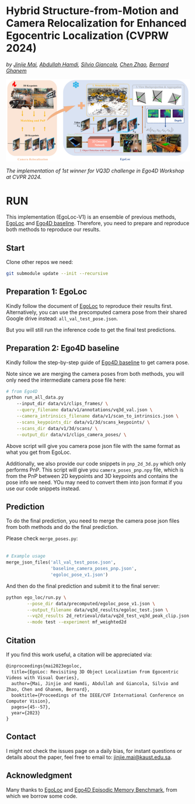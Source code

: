 # Hybrid Structure-from-Motion and Camera Relocalization for Enhanced Egocentric Localization (CVPRW 2024)

*by [Jinjie Mai](https://scholar.google.com/citations?user=ksCEO0IAAAAJ&hl=en), 
[Abdullah Hamdi](https://abdullahamdi.com/),
[Silvio Giancola](https://www.silviogiancola.com/),
[Chen Zhao](https://zhao-chen.com/),
[Bernard Ghanem](https://www.bernardghanem.com/)*

![image](misc/cvpr24.png)

*The implementation of 1st winner for VQ3D challenge in Ego4D Workshop at CVPR 2024.*



# RUN



This implementation (EgoLoc-V1) is an ensemble of previous methods, [EgoLoc](https://github.com/Wayne-Mai/EgoLoc) and [Ego4D baseline](https://github.com/EGO4D/episodic-memory/blob/main/VQ3D/README.md). Therefore, you need to prepare and reproduce both methods to reproduce our results.

## Start

Clone other repos we need:

```bash
git submodule update --init --recursive
```


## Preparation 1: EgoLoc

Kindly follow the document of [EgoLoc](https://github.com/Wayne-Mai/EgoLoc) to reproduce their results first.
Alternatively, you can use the precomputed camera pose from their shared Google drive instead: `all_val_test_pose.json`.


But you will still run the inference code to get the final test predictions.



## Preparation 2: Ego4D baseline


Kindly follow the step-by-step guide of [Ego4D baseline](https://github.com/EGO4D/episodic-memory/blob/main/VQ3D/README.md) to get camera pose.

Note since we are merging the camera poses from both methods, you will only need the intermediate camera pose file here:

```bash
# from Ego4D
python run_all_data.py
    --input_dir data/v1/clips_frames/ \
    --query_filename data/v1/annotations/vq3d_val.json \
    --camera_intrinsics_filename data/v1/scan_to_intrinsics.json \
    --scans_keypoints_dir data/v1/3d/scans_keypoints/ \
    --scans_dir data/v1/3d/scans/ \
    --output_dir data/v1/clips_camera_poses/ \

```

Above script will give you camera pose json file with the same format as what you get from EgoLoc. 


Additionally, we also provide our code snippets in `pnp_2d_3d.py` which only performs PnP. This script will give you `camera_poses_pnp.npy` file, which is from the PnP between 2D keypoints and 3D keypoints and contains the pose info we need. YOu may need to convert them into json format if you use our code snippets instead.



## Prediction

To do the final prediction, you need to merge the camera pose json files from both methods and do the final prediction.

Please check `merge_poses.py`:

```python

# Example usage
merge_json_files('all_val_test_pose.json', 
                 'baseline_camera_poses_pnp.json', 
                 'egoloc_pose_v1.json')
```

And then do the final prediction and submit it to the final server:


```bash
python ego_loc/run.py \
        --pose_dir data/precomputed/egoloc_pose_v1.json \
        --output_filename data/vq3d_results/egoloc_test.json \
        --vq2d_results 2d_retrieval/data/vq2d_test_vq3d_peak_clip.json \
        --mode test --experiment mf_weighted2d
```



## Citation

If you find this work useful, a citation will be appreciated via:
```
@inproceedings{mai2023egoloc,
  title={EgoLoc: Revisiting 3D Object Localization from Egocentric Videos with Visual Queries},
  author={Mai, Jinjie and Hamdi, Abdullah and Giancola, Silvio and Zhao, Chen and Ghanem, Bernard},
  booktitle={Proceedings of the IEEE/CVF International Conference on Computer Vision},
  pages={45--57},
  year={2023}
}
```


## Contact
I might not check the issues page on a daily bias, for instant questions or details about the paper,
feel free to email to: [jinjie.mai@kaust.edu.sa](mailto:jinjie.mai@kaust.edu.sa).

## Acknowledgment

Many thanks to [EgoLoc](https://github.com/Wayne-Mai/EgoLoc) and [Ego4D Episodic Memory Benchmark](https://github.com/EGO4D/episodic-memory/blob/main/VQ3D/README.md), from which we borrow some code. 

